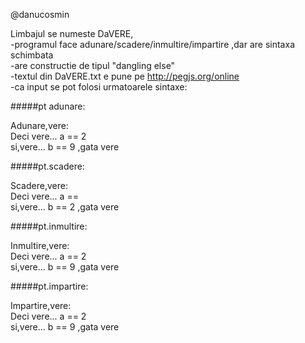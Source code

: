   @danucosmin

Limbajul se numeste DaVERE,<br />
-programul face adunare/scadere/inmultire/impartire ,dar are sintaxa schimbata <br />
-are constructie de tipul "dangling else"<br />
-textul din DaVERE.txt e pune pe http://pegjs.org/online <br />
-ca input se pot folosi urmatoarele sintaxe:<br />

#####pt adunare:

Adunare,vere:<br />
Deci vere... a == 2<br />
si,vere... b == 9 ,gata vere

#####pt.scadere:

Scadere,vere:<br />
Deci vere... a == <br />
si,vere... b == 2 ,gata vere

#####pt.inmultire:

Inmultire,vere:<br />
Deci vere... a == 2<br />
si,vere... b == 9 ,gata vere

#####pt.impartire:

Impartire,vere:<br />
Deci vere... a == 2<br />
si,vere... b == 9 ,gata vere
